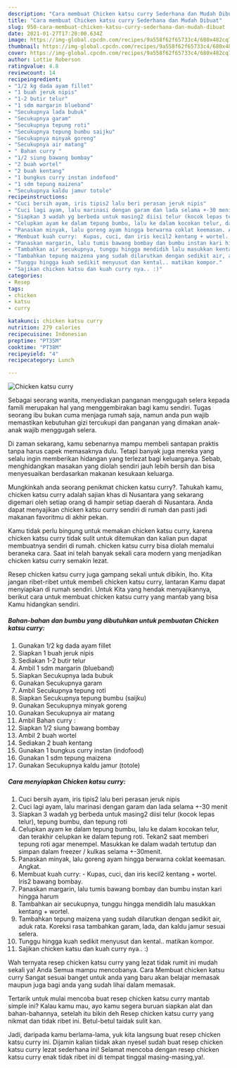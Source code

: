 ```yaml
---
description: "Cara membuat Chicken katsu curry Sederhana dan Mudah Dibuat"
title: "Cara membuat Chicken katsu curry Sederhana dan Mudah Dibuat"
slug: 950-cara-membuat-chicken-katsu-curry-sederhana-dan-mudah-dibuat
date: 2021-01-27T17:20:00.634Z
image: https://img-global.cpcdn.com/recipes/9a558f62f65733c4/680x482cq70/chicken-katsu-curry-foto-resep-utama.jpg
thumbnail: https://img-global.cpcdn.com/recipes/9a558f62f65733c4/680x482cq70/chicken-katsu-curry-foto-resep-utama.jpg
cover: https://img-global.cpcdn.com/recipes/9a558f62f65733c4/680x482cq70/chicken-katsu-curry-foto-resep-utama.jpg
author: Lottie Roberson
ratingvalue: 4.8
reviewcount: 14
recipeingredient:
- "1/2 kg dada ayam fillet"
- "1 buah jeruk nipis"
- "1-2 butir telur"
- "1 sdm margarin blueband"
- "Secukupnya lada bubuk"
- "Secukupnya garam"
- "Secukupnya tepung roti"
- "Secukupnya tepung bumbu saijku"
- "Secukupnya minyak goreng"
- "Secukupnya air matang"
- " Bahan curry "
- "1/2 siung bawang bombay"
- "2 buah wortel"
- "2 buah kentang"
- "1 bungkus curry instan indofood"
- "1 sdm tepung maizena"
- "Secukupnya kaldu jamur totole"
recipeinstructions:
- "Cuci bersih ayam, iris tipis2 lalu beri perasan jeruk nipis"
- "Cuci lagi ayam, lalu marinasi dengan garam dan lada selama +-30 menit"
- "Siapkan 3 wadah yg berbeda untuk masing2 diisi telur (kocok lepas telur), tepung bumbu, dan tepung roti"
- "Celupkan ayam ke dalam tepung bumbu, lalu ke dalam kocokan telur, dan terakhir celupkan ke dalam tepung roti. Tekan2 saat memberi tepung roti agar menempel. Masukkan ke dalam wadah tertutup dan simpan dalam freezer / kulkas selama +-30menit."
- "Panaskan minyak, lalu goreng ayam hingga berwarna coklat keemasan. Angkat."
- "Membuat kuah curry:  Kupas, cuci, dan iris kecil2 kentang + wortel. Iris2 bawang bombay."
- "Panaskan margarin, lalu tumis bawang bombay dan bumbu instan kari hingga harum"
- "Tambahkan air secukupnya, tunggu hingga mendidih lalu masukkan kentang + wortel."
- "Tambahkan tepung maizena yang sudah dilarutkan dengan sedikit air, aduk rata. Koreksi rasa tambahkan garam, lada, dan kaldu jamur sesuai selera."
- "Tunggu hingga kuah sedikit menyusut dan kental.. matikan kompor."
- "Sajikan chicken katsu dan kuah curry nya.. :)"
categories:
- Resep
tags:
- chicken
- katsu
- curry

katakunci: chicken katsu curry 
nutrition: 279 calories
recipecuisine: Indonesian
preptime: "PT35M"
cooktime: "PT38M"
recipeyield: "4"
recipecategory: Lunch

---
```



![Chicken katsu curry](https://img-global.cpcdn.com/recipes/9a558f62f65733c4/680x482cq70/chicken-katsu-curry-foto-resep-utama.jpg)

Sebagai seorang wanita, menyediakan panganan menggugah selera kepada famili merupakan hal yang menggembirakan bagi kamu sendiri. Tugas seorang ibu bukan cuma menjaga rumah saja, namun anda pun wajib memastikan kebutuhan gizi tercukupi dan panganan yang dimakan anak-anak wajib menggugah selera.

Di zaman  sekarang, kamu sebenarnya mampu membeli santapan praktis tanpa harus capek memasaknya dulu. Tetapi banyak juga mereka yang selalu ingin memberikan hidangan yang terlezat bagi keluarganya. Sebab, menghidangkan masakan yang diolah sendiri jauh lebih bersih dan bisa menyesuaikan berdasarkan makanan kesukaan keluarga. 



Mungkinkah anda seorang penikmat chicken katsu curry?. Tahukah kamu, chicken katsu curry adalah sajian khas di Nusantara yang sekarang digemari oleh setiap orang di hampir setiap daerah di Nusantara. Anda dapat menyajikan chicken katsu curry sendiri di rumah dan pasti jadi makanan favoritmu di akhir pekan.

Kamu tidak perlu bingung untuk memakan chicken katsu curry, karena chicken katsu curry tidak sulit untuk ditemukan dan kalian pun dapat membuatnya sendiri di rumah. chicken katsu curry bisa diolah memalui beraneka cara. Saat ini telah banyak sekali cara modern yang menjadikan chicken katsu curry semakin lezat.

Resep chicken katsu curry juga gampang sekali untuk dibikin, lho. Kita jangan ribet-ribet untuk membeli chicken katsu curry, lantaran Kamu dapat menyiapkan di rumah sendiri. Untuk Kita yang hendak menyajikannya, berikut cara untuk membuat chicken katsu curry yang mantab yang bisa Kamu hidangkan sendiri.

<!--inarticleads1-->

##### Bahan-bahan dan bumbu yang dibutuhkan untuk pembuatan Chicken katsu curry:

1. Gunakan 1/2 kg dada ayam fillet
1. Siapkan 1 buah jeruk nipis
1. Sediakan 1-2 butir telur
1. Ambil 1 sdm margarin (blueband)
1. Siapkan Secukupnya lada bubuk
1. Gunakan Secukupnya garam
1. Ambil Secukupnya tepung roti
1. Siapkan Secukupnya tepung bumbu (saijku)
1. Gunakan Secukupnya minyak goreng
1. Gunakan Secukupnya air matang
1. Ambil  Bahan curry :
1. Siapkan 1/2 siung bawang bombay
1. Ambil 2 buah wortel
1. Sediakan 2 buah kentang
1. Gunakan 1 bungkus curry instan (indofood)
1. Gunakan 1 sdm tepung maizena
1. Gunakan Secukupnya kaldu jamur (totole)




<!--inarticleads2-->

##### Cara menyiapkan Chicken katsu curry:

1. Cuci bersih ayam, iris tipis2 lalu beri perasan jeruk nipis
1. Cuci lagi ayam, lalu marinasi dengan garam dan lada selama +-30 menit
1. Siapkan 3 wadah yg berbeda untuk masing2 diisi telur (kocok lepas telur), tepung bumbu, dan tepung roti
1. Celupkan ayam ke dalam tepung bumbu, lalu ke dalam kocokan telur, dan terakhir celupkan ke dalam tepung roti. Tekan2 saat memberi tepung roti agar menempel. Masukkan ke dalam wadah tertutup dan simpan dalam freezer / kulkas selama +-30menit.
1. Panaskan minyak, lalu goreng ayam hingga berwarna coklat keemasan. Angkat.
1. Membuat kuah curry:  - Kupas, cuci, dan iris kecil2 kentang + wortel. Iris2 bawang bombay.
1. Panaskan margarin, lalu tumis bawang bombay dan bumbu instan kari hingga harum
1. Tambahkan air secukupnya, tunggu hingga mendidih lalu masukkan kentang + wortel.
1. Tambahkan tepung maizena yang sudah dilarutkan dengan sedikit air, aduk rata. Koreksi rasa tambahkan garam, lada, dan kaldu jamur sesuai selera.
1. Tunggu hingga kuah sedikit menyusut dan kental.. matikan kompor.
1. Sajikan chicken katsu dan kuah curry nya.. :)




Wah ternyata resep chicken katsu curry yang lezat tidak rumit ini mudah sekali ya! Anda Semua mampu mencobanya. Cara Membuat chicken katsu curry Sangat sesuai banget untuk anda yang baru akan belajar memasak maupun juga bagi anda yang sudah lihai dalam memasak.

Tertarik untuk mulai mencoba buat resep chicken katsu curry mantab simple ini? Kalau kamu mau, ayo kamu segera buruan siapkan alat dan bahan-bahannya, setelah itu bikin deh Resep chicken katsu curry yang nikmat dan tidak ribet ini. Betul-betul taidak sulit kan. 

Jadi, daripada kamu berlama-lama, yuk kita langsung buat resep chicken katsu curry ini. Dijamin kalian tiidak akan nyesel sudah buat resep chicken katsu curry lezat sederhana ini! Selamat mencoba dengan resep chicken katsu curry enak tidak ribet ini di tempat tinggal masing-masing,ya!.

